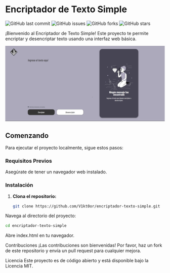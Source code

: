 # Encriptador de Texto Simple

![GitHub last commit](https://img.shields.io/github/last-commit/V1kt0or/Encriptador-Texto)
![GitHub issues](https://img.shields.io/github/issues/V1kt0or/Encriptador-Texto)
![GitHub forks](https://img.shields.io/github/forks/V1kt0or/Encriptador-Texto)
![GitHub stars](https://img.shields.io/github/stars/V1kt0or/Encriptador-Texto)

¡Bienvenido al Encriptador de Texto Simple! Este proyecto te permite encriptar y desencriptar texto usando una interfaz web básica.

![Captura de Pantalla](./img/captura.png)


## Comenzando

Para ejecutar el proyecto localmente, sigue estos pasos:

### Requisitos Previos

Asegúrate de tener un navegador web instalado.

### Instalación

1. **Clona el repositorio:**

   ```bash
   git clone https://github.com/V1kt0or/encriptador-texto-simple.git
Navega al directorio del proyecto:

  ```bash
  cd encriptador-texto-simple
  ```
Abre index.html en tu navegador.



Contribuciones
¡Las contribuciones son bienvenidas! Por favor, haz un fork de este repositorio y envía un pull request para cualquier mejora.

Licencia
Este proyecto es de código abierto y está disponible bajo la Licencia MIT.
